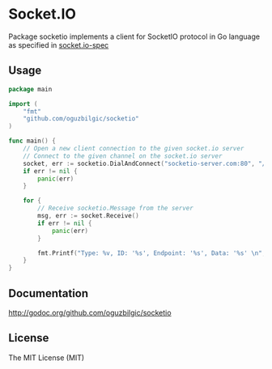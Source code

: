 # Socket.IO

Package socketio implements a client for SocketIO protocol in Go language as specified in 
[socket.io-spec](https://github.com/LearnBoost/socket.io-spec)

## Usage

```go
package main

import (
	"fmt"
	"github.com/oguzbilgic/socketio"
)

func main() {
	// Open a new client connection to the given socket.io server
	// Connect to the given channel on the socket.io server
	socket, err := socketio.DialAndConnect("socketio-server.com:80", "/channel", "key=value")
	if err != nil {
		panic(err)
	}

	for {
		// Receive socketio.Message from the server
		msg, err := socket.Receive()
		if err != nil {
			panic(err)
		}

		fmt.Printf("Type: %v, ID: '%s', Endpoint: '%s', Data: '%s' \n", msg.Type, msg.ID, msg.Endpoint, msg.Data)
	}
}
```

## Documentation 

http://godoc.org/github.com/oguzbilgic/socketio

## License

The MIT License (MIT)

